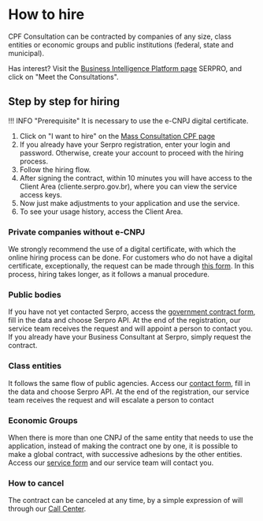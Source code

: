# How to hire

CPF Consultation can be contracted by companies of any size, class entities or economic groups and public institutions (federal, state and municipal).

Has interest? Visit the [Business Intelligence Platform page](https://servicos.serpro.gov.br/inteligencia-de-negocios-serpro/) 
SERPRO, and click on "Meet the Consultations".

## Step by step for hiring

!!! INFO "Prerequisite" 
    It is necessary to use the e-CNPJ digital certificate.

1. Click on "I want to hire" on the [Mass Consultation CPF page](https://servicos.serpro.gov.br/inteligencia-de-negocios-serpro/biblioteca/consulta-cpf/index.html)
1. If you already have your Serpro registration, enter your login and password. Otherwise, create your account to proceed with the hiring process.
1. Follow the hiring flow.
1. After signing the contract, within 10 minutes you will have access to the Client Area (cliente.serpro.gov.br), where you can view the service access keys.
1. Now just make adjustments to your application and use the service.
1. To see your usage history, access the Client Area.

### Private companies without e-CNPJ
We strongly recommend the use of a digital certificate, with which the online hiring process can be done. For customers who do not have a digital certificate, exceptionally, the request can be made through [this form](https://www.serpro.gov.br/menu/contato/cliente/cliente/@@template_contato). In this process, hiring takes longer, as it follows a manual procedure.

### Public bodies
If you have not yet contacted Serpro, access the [government contract form](https://servicos.serpro.gov.br/governo-contratacao/), 
fill in the data and choose Serpro API. At the end of the registration, our service team receives the request and will appoint a person to contact you. If you already have your Business Consultant at Serpro, simply request the contract.

### Class entities

It follows the same flow of public agencies. Access our [contact form](https://www.serpro.gov.br/menu/contato/cliente/cliente/@@template_contato), fill in the data and choose Serpro API. At the end of the registration, our service team receives the request and will escalate a person to contact

### Economic Groups
When there is more than one CNPJ of the same entity that needs to use the application, instead of making the contract one by one, it is possible to make a global contract, with successive adhesions by the other entities. Access our [service form](https://www.serpro.gov.br/menu/contato/cliente/cliente/@@template_contato) and our service team will contact you.

### How to cancel
The contract can be canceled at any time, by a simple expression of will through our [Call Center](https://atendimento.serpro.gov.br/apicpf).